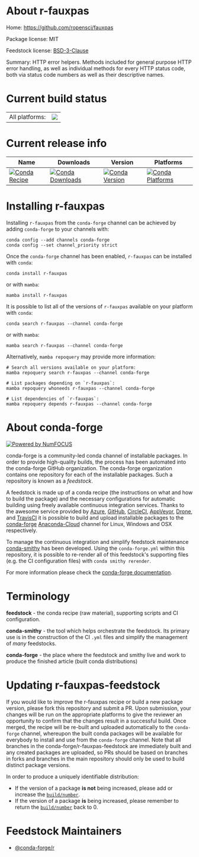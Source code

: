 About r-fauxpas
===============

Home: https://github.com/ropensci/fauxpas

Package license: MIT

Feedstock license: [BSD-3-Clause](https://github.com/conda-forge/r-fauxpas-feedstock/blob/main/LICENSE.txt)

Summary: HTTP error helpers. Methods included for general purpose HTTP error handling, as well as individual methods for every HTTP status code, both via status code numbers as well as their descriptive names.

Current build status
====================


<table><tr><td>All platforms:</td>
    <td>
      <a href="https://dev.azure.com/conda-forge/feedstock-builds/_build/latest?definitionId=17899&branchName=main">
        <img src="https://dev.azure.com/conda-forge/feedstock-builds/_apis/build/status/r-fauxpas-feedstock?branchName=main">
      </a>
    </td>
  </tr>
</table>

Current release info
====================

| Name | Downloads | Version | Platforms |
| --- | --- | --- | --- |
| [![Conda Recipe](https://img.shields.io/badge/recipe-r--fauxpas-green.svg)](https://anaconda.org/conda-forge/r-fauxpas) | [![Conda Downloads](https://img.shields.io/conda/dn/conda-forge/r-fauxpas.svg)](https://anaconda.org/conda-forge/r-fauxpas) | [![Conda Version](https://img.shields.io/conda/vn/conda-forge/r-fauxpas.svg)](https://anaconda.org/conda-forge/r-fauxpas) | [![Conda Platforms](https://img.shields.io/conda/pn/conda-forge/r-fauxpas.svg)](https://anaconda.org/conda-forge/r-fauxpas) |

Installing r-fauxpas
====================

Installing `r-fauxpas` from the `conda-forge` channel can be achieved by adding `conda-forge` to your channels with:

```
conda config --add channels conda-forge
conda config --set channel_priority strict
```

Once the `conda-forge` channel has been enabled, `r-fauxpas` can be installed with `conda`:

```
conda install r-fauxpas
```

or with `mamba`:

```
mamba install r-fauxpas
```

It is possible to list all of the versions of `r-fauxpas` available on your platform with `conda`:

```
conda search r-fauxpas --channel conda-forge
```

or with `mamba`:

```
mamba search r-fauxpas --channel conda-forge
```

Alternatively, `mamba repoquery` may provide more information:

```
# Search all versions available on your platform:
mamba repoquery search r-fauxpas --channel conda-forge

# List packages depending on `r-fauxpas`:
mamba repoquery whoneeds r-fauxpas --channel conda-forge

# List dependencies of `r-fauxpas`:
mamba repoquery depends r-fauxpas --channel conda-forge
```


About conda-forge
=================

[![Powered by
NumFOCUS](https://img.shields.io/badge/powered%20by-NumFOCUS-orange.svg?style=flat&colorA=E1523D&colorB=007D8A)](https://numfocus.org)

conda-forge is a community-led conda channel of installable packages.
In order to provide high-quality builds, the process has been automated into the
conda-forge GitHub organization. The conda-forge organization contains one repository
for each of the installable packages. Such a repository is known as a *feedstock*.

A feedstock is made up of a conda recipe (the instructions on what and how to build
the package) and the necessary configurations for automatic building using freely
available continuous integration services. Thanks to the awesome service provided by
[Azure](https://azure.microsoft.com/en-us/services/devops/), [GitHub](https://github.com/),
[CircleCI](https://circleci.com/), [AppVeyor](https://www.appveyor.com/),
[Drone](https://cloud.drone.io/welcome), and [TravisCI](https://travis-ci.com/)
it is possible to build and upload installable packages to the
[conda-forge](https://anaconda.org/conda-forge) [Anaconda-Cloud](https://anaconda.org/)
channel for Linux, Windows and OSX respectively.

To manage the continuous integration and simplify feedstock maintenance
[conda-smithy](https://github.com/conda-forge/conda-smithy) has been developed.
Using the ``conda-forge.yml`` within this repository, it is possible to re-render all of
this feedstock's supporting files (e.g. the CI configuration files) with ``conda smithy rerender``.

For more information please check the [conda-forge documentation](https://conda-forge.org/docs/).

Terminology
===========

**feedstock** - the conda recipe (raw material), supporting scripts and CI configuration.

**conda-smithy** - the tool which helps orchestrate the feedstock.
                   Its primary use is in the construction of the CI ``.yml`` files
                   and simplify the management of *many* feedstocks.

**conda-forge** - the place where the feedstock and smithy live and work to
                  produce the finished article (built conda distributions)


Updating r-fauxpas-feedstock
============================

If you would like to improve the r-fauxpas recipe or build a new
package version, please fork this repository and submit a PR. Upon submission,
your changes will be run on the appropriate platforms to give the reviewer an
opportunity to confirm that the changes result in a successful build. Once
merged, the recipe will be re-built and uploaded automatically to the
`conda-forge` channel, whereupon the built conda packages will be available for
everybody to install and use from the `conda-forge` channel.
Note that all branches in the conda-forge/r-fauxpas-feedstock are
immediately built and any created packages are uploaded, so PRs should be based
on branches in forks and branches in the main repository should only be used to
build distinct package versions.

In order to produce a uniquely identifiable distribution:
 * If the version of a package **is not** being increased, please add or increase
   the [``build/number``](https://docs.conda.io/projects/conda-build/en/latest/resources/define-metadata.html#build-number-and-string).
 * If the version of a package **is** being increased, please remember to return
   the [``build/number``](https://docs.conda.io/projects/conda-build/en/latest/resources/define-metadata.html#build-number-and-string)
   back to 0.

Feedstock Maintainers
=====================

* [@conda-forge/r](https://github.com/conda-forge/r/)

